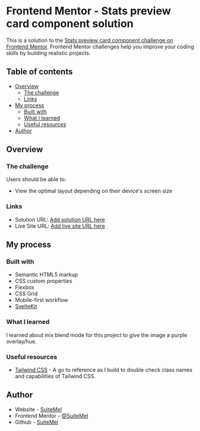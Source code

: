 # Frontend Mentor - Stats preview card component solution

This is a solution to the [Stats preview card component challenge on Frontend Mentor](https://www.frontendmentor.io/challenges/stats-preview-card-component-8JqbgoU62). Frontend Mentor challenges help you improve your coding skills by building realistic projects. 

## Table of contents

- [Overview](#overview)
  - [The challenge](#the-challenge)
  - [Links](#links)
- [My process](#my-process)
  - [Built with](#built-with)
  - [What I learned](#what-i-learned)
  - [Useful resources](#useful-resources)
- [Author](#author)

## Overview

### The challenge

Users should be able to:

- View the optimal layout depending on their device's screen size

### Links

- Solution URL: [Add solution URL here](https://suite-mel.vercel.app/frontend-mentor/stats-preview)
- Live Site URL: [Add live site URL here](https://suitemel.com/frontend-mentor/stats-preview)

## My process

### Built with

- Semantic HTML5 markup
- CSS custom properties
- Flexbox
- CSS Grid
- Mobile-first workflow
- [SvelteKit](https://kit.svelte.dev)

### What I learned

I learned about mix blend mode for this project to give the image a purple overlay/hue.

### Useful resources

- [Tailwind CSS](https://tailwindcss.com) - A go to reference as I build to double check class names and capabilities of Tailwind CSS.

## Author

- Website - [SuiteMel](https://suitemel.com)
- Frontend Mentor - [@SuiteMel](https://www.frontendmentor.io/profile/SuiteMel)
- Github - [SuiteMel](https://github.com/SuiteMel)